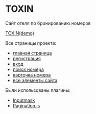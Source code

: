 # TOXIN
Сайт отеля по бронированию номеров

[TOXIN(demo)](https://karbik-creator.github.io/TOXIN/)

Все страницы проекта:
- [главная страница](https://karbik-creator.github.io/TOXIN/index.html)
- [регистрация](https://karbik-creator.github.io/TOXIN/registration.html)
- [вход](https://karbik-creator.github.io/TOXIN/sign-in.html)
- [поиск номера](https://karbik-creator.github.io/TOXIN/search-room.html?)
- [карточка номера](https://karbik-creator.github.io/TOXIN/room-details.html)
- [все элементы сайта](https://karbik-creator.github.io/TOXIN/formElements.html)

Были использованы плагины:
  - [Inputmask](https://www.npmjs.com/package/inputmask)
  - [Pagination.js](https://pagination.js.org/index.html)
